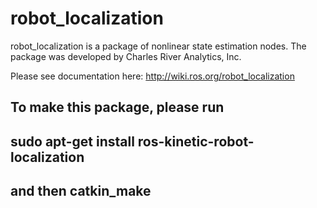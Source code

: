 robot_localization
==================

robot_localization is a package of nonlinear state estimation nodes. The package was developed by Charles River Analytics, Inc.

Please see documentation here: http://wiki.ros.org/robot_localization

## To make this package, please run
## sudo apt-get install ros-kinetic-robot-localization
## and then catkin_make
